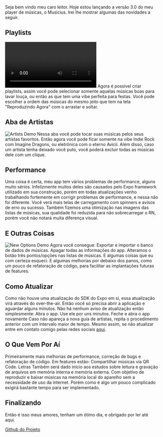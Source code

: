 Seja bem vindo meu caro leitor. Hoje estou lançando a versão 3.0 do meu player de músicas, o Musicius. Irei lhe mostrar algumas das novidades a seguir.

## Playlists
![Playlists Demo](/assents/playlists.webm)
Agora é possível criar playlists, assim você pode selecionar somente aquelas músicas boas para lavar louça, ou então as que tem uma vibe perfeita para festas. Você pode escolher a ordem das músicas do mesmo jeito que tem na tela "Reproduzindo Agora" com o arrastar e soltar.

## Aba de Artistas
![Artists Demo](/assents/artists.webp)
Nessa aba você pode tocar suas músicas pelos seus artistas favoritos. Então agora você pode ficar somente na vibe Indie Rock com Imagine Dragons, ou eletrônica com o eterno Avicii. Além disso, caso um artista tenha deixado você puto, você poderá excluir todas as músicas dele com um clique.

## Performance
Uma coisa é certa, meu app tem vários problemas de performance, alguns muito sérios. Infelizmente muitos deles são causados pelo Expo framework utilizado em sua construção, porém em todas atualizações venho trabalhando fortemente em corrigir problemas de performance, e  nessa não foi diferente. Você verá mais telas de carregamento com spinners e avisos de erro ou sucesso. Também fizemos uma otimização nas imagens das listas de músicas, sua qualidade foi reduzida para não sobrecarregar o RN, porém você não notará muita diferença visual.

## E Outras Coisas
![New Options Demo](/assents/new_options.webp)
Agora você consegue:
Exportar e importar o banco de dados de músicas.
Apagar todas as informações do app.
Alteramos o botão três pontos/opções nas listas de músicas.
E algumas coisas que eu com certeza esqueci.
E algumas melhorias por debaixo dos panos, como um pouco de refatoração de código, para facilitar as implantações futuras de features.

## Como Atualizar
Como não houve uma atualização do SDK do Expo em si, essa atualização virá através do over-the-air. Então você só precisa abrir a aplicação e aguardar alguns minutos. Não há nenhum aviso de atualização então simplesmente:
Abra o app.
Use ele por uns minutos.
Feche e abra o app novamente
Caso não apareça a nova guia de artistas, repita o procedimento anterior com um intervalo maior de tempo. Mesmo assim, se não atualizar entre em contato comigo pelas redes sociais [aqui](https://gsbenevides2.vercel.app/#page_3).

## O Que Vem Por Aí
Primeiramente mais melhorias de performance, correção de bugs e refatoração de código. Em features estão:
Compartilhar músicas via QR Code.
Letras
Também será dado início aos estudos sobre leitura e gravação de arquivos em memória interna e memória externa. Com objetivo de reproduzir e baixar músicas na memória local do aparelho sem a necessidade de uso da internet. Porém como é algo um pouco complicado exigirá bastante tempo para ser implementado.

## Finalizando
Então é isso meus amores, tenham um ótimo dia, e obrigado por ler até aqui.

[Github do Projeto](https://github.com/gsbenevides2/musicius)
